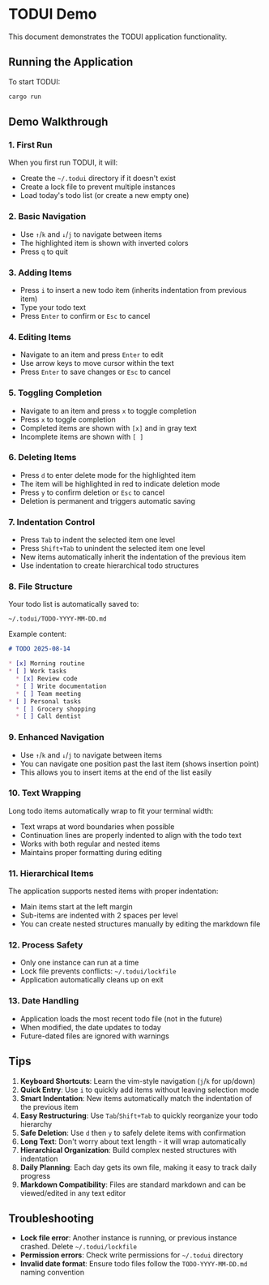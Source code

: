 # TODUI Demo

This document demonstrates the TODUI application functionality.

## Running the Application

To start TODUI:

```bash
cargo run
```

## Demo Walkthrough

### 1. First Run
When you first run TODUI, it will:
- Create the `~/.todui` directory if it doesn't exist
- Create a lock file to prevent multiple instances
- Load today's todo list (or create a new empty one)

### 2. Basic Navigation
- Use `↑`/`k` and `↓`/`j` to navigate between items
- The highlighted item is shown with inverted colors
- Press `q` to quit

### 3. Adding Items
- Press `i` to insert a new todo item (inherits indentation from previous item)
- Type your todo text
- Press `Enter` to confirm or `Esc` to cancel

### 4. Editing Items
- Navigate to an item and press `Enter` to edit
- Use arrow keys to move cursor within the text
- Press `Enter` to save changes or `Esc` to cancel

### 5. Toggling Completion
- Navigate to an item and press `x` to toggle completion
- Press `x` to toggle completion
- Completed items are shown with `[x]` and in gray text
- Incomplete items are shown with `[ ]`

### 6. Deleting Items
- Press `d` to enter delete mode for the highlighted item
- The item will be highlighted in red to indicate deletion mode
- Press `y` to confirm deletion or `Esc` to cancel
- Deletion is permanent and triggers automatic saving

### 7. Indentation Control
- Press `Tab` to indent the selected item one level
- Press `Shift+Tab` to unindent the selected item one level
- New items automatically inherit the indentation of the previous item
- Use indentation to create hierarchical todo structures

### 8. File Structure
Your todo list is automatically saved to:
```
~/.todui/TODO-YYYY-MM-DD.md
```

Example content:
```markdown
# TODO 2025-08-14

* [x] Morning routine
* [ ] Work tasks
  * [x] Review code
  * [ ] Write documentation
  * [ ] Team meeting
* [ ] Personal tasks
  * [ ] Grocery shopping
  * [ ] Call dentist
```

### 9. Enhanced Navigation
- Use `↑`/`k` and `↓`/`j` to navigate between items
- You can navigate one position past the last item (shows insertion point)
- This allows you to insert items at the end of the list easily

### 10. Text Wrapping
Long todo items automatically wrap to fit your terminal width:
- Text wraps at word boundaries when possible
- Continuation lines are properly indented to align with the todo text
- Works with both regular and nested items
- Maintains proper formatting during editing

### 11. Hierarchical Items
The application supports nested items with proper indentation:
- Main items start at the left margin
- Sub-items are indented with 2 spaces per level
- You can create nested structures manually by editing the markdown file

### 12. Process Safety
- Only one instance can run at a time
- Lock file prevents conflicts: `~/.todui/lockfile`
- Application automatically cleans up on exit

### 13. Date Handling
- Application loads the most recent todo file (not in the future)
- When modified, the date updates to today
- Future-dated files are ignored with warnings

## Tips

1. **Keyboard Shortcuts**: Learn the vim-style navigation (`j`/`k` for up/down)
2. **Quick Entry**: Use `i` to quickly add items without leaving selection mode
3. **Smart Indentation**: New items automatically match the indentation of the previous item
4. **Easy Restructuring**: Use `Tab`/`Shift+Tab` to quickly reorganize your todo hierarchy
5. **Safe Deletion**: Use `d` then `y` to safely delete items with confirmation
6. **Long Text**: Don't worry about text length - it will wrap automatically
7. **Hierarchical Organization**: Build complex nested structures with indentation
8. **Daily Planning**: Each day gets its own file, making it easy to track daily progress
9. **Markdown Compatibility**: Files are standard markdown and can be viewed/edited in any text editor

## Troubleshooting

- **Lock file error**: Another instance is running, or previous instance crashed. Delete `~/.todui/lockfile`
- **Permission errors**: Check write permissions for `~/.todui` directory
- **Invalid date format**: Ensure todo files follow the `TODO-YYYY-MM-DD.md` naming convention